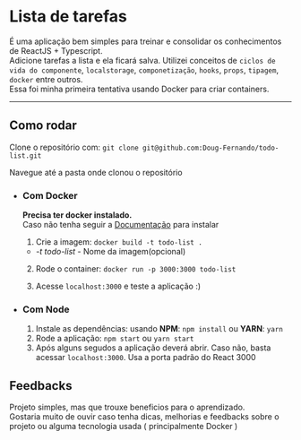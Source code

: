 # **Lista de tarefas**
É uma aplicação bem simples para treinar e consolidar os conhecimentos de ReactJS + Typescript.  
Adicione tarefas a lista e ela ficará salva. Utilizei conceitos de `ciclos de vida do componente`, `localstorage`, `componetização`, `hooks`, `props`, `tipagem`, `docker` entre outros.  
Essa foi minha primeira tentativa usando Docker para criar containers.


---

## Como rodar
Clone o repositório com: `git clone git@github.com:Doug-Fernando/todo-list.git`

Navegue até a pasta onde clonou o repositório
- ### Com Docker
  **Precisa ter docker instalado.**  
  Caso não tenha seguir a [Documentação](https://docs.docker.com/get-docker/) para instalar
  
  1. Crie a imagem: `docker build -t todo-list .`
  - *-t todo-list* - Nome da imagem(opcional)

  2. Rode o container: `docker run -p 3000:3000 todo-list`

  3. Acesse `localhost:3000` e teste a aplicação :)

- ### Com Node
  1. Instale as dependências: usando **NPM**: `npm install` ou **YARN**: `yarn`
  2. Rode a aplicação: `npm start` ou `yarn start`
  3. Após alguns segudos a aplicação deverá abrir. Caso não, basta acessar `localhost:3000`. Usa a porta padrão do React 3000


## Feedbacks

Projeto simples, mas que trouxe beneficios para o aprendizado.  
Gostaria muito de ouvir caso tenha dicas, melhorias e feedbacks sobre o projeto ou alguma tecnologia usada ( principalmente Docker )
